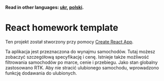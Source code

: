 **Read in other languages: [ukr](README.md), [polski](README.pl.md).**

# React homework template

Ten projekt został stworzony przy pomocy
[Create React App](https://github.com/facebook/create-react-app). 


Ta aplikacja jest przeznaczona do wynajmu samochodów. Tutaj możesz zobaczyć szczegółową specyfikację i cenę. Istnieje także możliwość filtrowania samochodów po marce, cenie i przebiegu.
Jako stan globalny zastosowano RTK.
Aby nie stracić ulubionego samochodu, wprowadzono funkcję dodawania do ulubionych.
